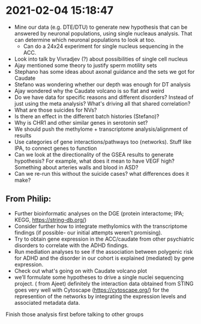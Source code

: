 # 2021-02-04 15:18:47

* Mine our data (e.g. DTE/DTU) to generate new hypothesis that can be answered
  by neuronal populations, using single nucleaus analysis. That can determine
  which neuronal populations to look at too.
    * Can do a 24x24 experiment for single nucleus sequencing in the ACC. 
* Look into talk by Vivradjev (?) about possibilities of single cell nucleus
* Ajay mentioned some theory to justify sperm motility sets
* Stephano has some ideas about axonal guidance and the sets we got for Caudate
* Stefano was wondering whether our depth was enough for DT analysis
* Ajay wondered why the Caudate volcano is so flat and weird
* Do we have data for specific reasons and different disorders? Instead of just
  using the meta analysis?
  What's driving all that shared correlation?
* What are those suicides for NVs?
* Is there an effect in the different batch histories (Stefano)?
* Why is CHR1 and other similar genes in serotonin set?
* We should push the methylome + transcriptome analysis/alignment of results
* Use categories of gene interactions/pathways too (networks). Stuff like IPA,
  to connect genes to function
* Can we look at the directionality of the GSEA results to generate hypothesis?
  For example, what does it mean to have VEGF high? Something about arteries
  walls and blood in ASD?
* Can we re-run this without the suicide cases? what differences does it make?

## From Philip:
 * Further bioinformatic analyses on the DGE (protein interactome; IPA; KEGG, https://string-db.org/)
 * Consider further how to integrate methylomics with the transcriptome findings (if possible- our initial attempts weren’t promising).
 * Try to obtain gene expression in the ACC/caudate from other psychiatric disorders to correlate with the ADHD findings.
 * Run mediation analyses to see if the association between polygenic risk for ADHD and the disorder in our cohort is explained (mediated) by gene expression.
 * Check out what's going on with Caudate volcano plot
 * we’ll formulate some hypotheses to drive a single nuclei sequencing project.
   ( from Ajeet) definitely the interaction data obtained from STING goes very
   well with Cytoscape (https://cytoscape.org/) for the represention of the
   networks by integrating the expression levels and associated metadata data.
 
Finish those analysis first before talking to other groups
